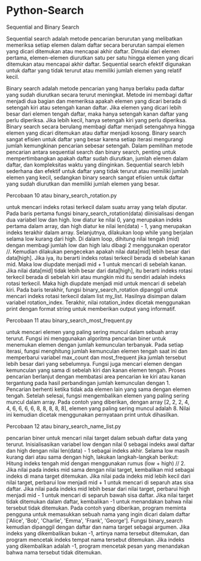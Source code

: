 # Python-Search
Sequential and Binary Search

Sequential search adalah metode pencarian berurutan yang melibatkan memeriksa setiap elemen dalam daftar secara berurutan sampai elemen yang dicari ditemukan atau mencapai akhir daftar. Dimulai dari elemen pertama, elemen-elemen diurutkan satu per satu hingga elemen yang dicari ditemukan atau mencapai akhir daftar. Sequential search efektif digunakan untuk daftar yang tidak terurut atau memiliki jumlah elemen yang relatif kecil.

Binary search adalah metode pencarian yang hanya berlaku pada daftar yang sudah diurutkan secara terurut meningkat. Metode ini membagi daftar menjadi dua bagian dan memeriksa apakah elemen yang dicari berada di setengah kiri atau setengah kanan daftar. Jika elemen yang dicari lebih besar dari elemen tengah daftar, maka hanya setengah kanan daftar yang perlu diperiksa. Jika lebih kecil, hanya setengah kiri yang perlu diperiksa. Binary search secara berulang membagi daftar menjadi setengahnya hingga elemen yang dicari ditemukan atau daftar menjadi kosong. Binary search sangat efisien untuk daftar yang besar karena setiap iterasi mengurangi jumlah kemungkinan pencarian sebesar setengah. Dalam pemilihan metode pencarian antara sequential search dan binary search, penting untuk mempertimbangkan apakah daftar sudah diurutkan, jumlah elemen dalam daftar, dan kompleksitas waktu yang diinginkan. Sequential search lebih sederhana dan efektif untuk daftar yang tidak terurut atau memiliki jumlah elemen yang kecil, sedangkan binary search sangat efisien untuk daftar yang sudah diurutkan dan memiliki jumlah elemen yang besar.

Percobaan 10 atau binary_search_rotation.py

untuk mencari indeks rotasi terkecil dalam suatu array yang telah diputar. Pada baris pertama fungsi binary_search_rotation(data) diinisialisasi dengan dua variabel low dan high. low diatur ke nilai 0, yang merupakan indeks pertama dalam array, dan high diatur ke nilai len(data) - 1, yang merupakan indeks terakhir dalam array. Selanjutnya, dilakukan loop while yang berjalan selama low kurang dari high. Di dalam loop, dihitung nilai tengah (mid) dengan membagi jumlah low dan high lalu dibagi 2 menggunakan operator //. Kemudian dilakukan pengecekan apakah nilai data[mid] lebih besar dari data[high]. Jika iya, itu berarti indeks rotasi terkecil berada di sebelah kanan mid. Maka low diupdate menjadi mid + 1 untuk mencari di sebelah kanan. Jika nilai data[mid] tidak lebih besar dari data[high], itu berarti indeks rotasi terkecil berada di sebelah kiri atau mungkin mid itu sendiri adalah indeks rotasi terkecil. Maka high diupdate menjadi mid untuk mencari di sebelah kiri. Pada baris terakhir, fungsi binary_search_rotation dipanggil untuk mencari indeks rotasi terkecil dalam list my_list. Hasilnya disimpan dalam variabel rotation_index. Terakhir, nilai rotation_index dicetak menggunakan print dengan format string untuk memberikan output yang informatif.

Percobaan 11 atau binary_search_most_frequent.py

untuk mencari elemen yang paling sering muncul dalam sebuah array terurut. Fungsi ini menggunakan algoritma pencarian biner untuk menemukan elemen dengan jumlah kemunculan terbanyak. Pada setiap iterasi, fungsi menghitung jumlah kemunculan elemen tengah saat ini dan memperbarui variabel max_count dan most_frequent jika jumlah tersebut lebih besar dari yang sebelumnya. Fungsi juga mencari elemen dengan kemunculan yang sama di sebelah kiri dan kanan elemen tengah. Proses pencarian berlanjut dengan membatasi area pencarian ke kiri atau kanan tergantung pada hasil perbandingan jumlah kemunculan dengan 1. Pencarian berhenti ketika tidak ada elemen lain yang sama dengan elemen tengah. Setelah selesai, fungsi mengembalikan elemen yang paling sering muncul dalam array. Pada contoh yang diberikan, dengan array [2, 2, 2, 4, 4, 6, 6, 6, 6, 8, 8, 8, 8, 8], elemen yang paling sering muncul adalah 8. Nilai ini kemudian dicetak menggunakan pernyataan print untuk dihasilkan.

Percobaan 12 atau binary_search_name_list.py

pencarian biner untuk mencari nilai target dalam sebuah daftar data yang terurut. Inisialisasikan variabel low dengan nilai 0 sebagai indeks awal daftar dan high dengan nilai len(data) - 1 sebagai indeks akhir. Selama low masih kurang dari atau sama dengan high, lakukan langkah-langkah berikut: Hitung indeks tengah mid dengan menggunakan rumus (low + high) // 2. Jika nilai pada indeks mid sama dengan nilai target, kembalikan mid sebagai indeks di mana target ditemukan. Jika nilai pada indeks mid lebih kecil dari nilai target, perbarui low menjadi mid + 1 untuk mencari di separuh atas sisa daftar. Jika nilai pada indeks mid lebih besar dari nilai target, perbarui high menjadi mid - 1 untuk mencari di separuh bawah sisa daftar. Jika nilai target tidak ditemukan dalam daftar, kembalikan -1 untuk menandakan bahwa nilai tersebut tidak ditemukan. Pada contoh yang diberikan, program meminta pengguna untuk memasukkan sebuah nama yang ingin dicari dalam daftar ['Alice', 'Bob', 'Charlie', 'Emma', 'Frank', 'George']. Fungsi binary_search kemudian dipanggil dengan daftar dan nama target sebagai argumen. Jika indeks yang dikembalikan bukan -1, artinya nama tersebut ditemukan, dan program mencetak indeks tempat nama tersebut ditemukan. Jika indeks yang dikembalikan adalah -1, program mencetak pesan yang menandakan bahwa nama tersebut tidak ditemukan.
